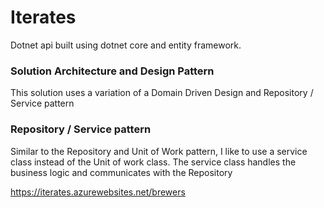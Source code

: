 # Iterates
Dotnet api built using dotnet core and entity framework.

### Solution Architecture and Design Pattern
This solution uses a variation of a Domain Driven Design and Repository / Service pattern

### Repository / Service pattern
Similar to the Repository and Unit of Work pattern, I like to use a service class instead of the Unit of work class.
The service class handles the business logic and communicates with the Repository



https://iterates.azurewebsites.net/brewers